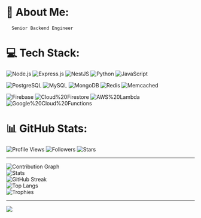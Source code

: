 # 💫 About Me:
      Senior Backend Engineer


# 💻 Tech Stack:
![Node.js](https://img.shields.io/badge/Node.js-339933?style=for-the-badge&logo=node.js&logoColor=white)
![Express.js](https://img.shields.io/badge/Express.js-000000?style=for-the-badge&logo=express&logoColor=white)
![NestJS](https://img.shields.io/badge/Nest.js-E0234E?style=for-the-badge&logo=nestjs&logoColor=white)
![Python](https://img.shields.io/badge/Python-3776AB?style=for-the-badge&logo=python&logoColor=white)
![JavaScript](https://img.shields.io/badge/JavaScript-323330?style=for-the-badge&logo=javascript&logoColor=F7DF1E)

![PostgreSQL](https://img.shields.io/badge/PostgreSQL-336791?style=for-the-badge&logo=postgresql&logoColor=white)
![MySQL](https://img.shields.io/badge/MySQL-4479A1?style=for-the-badge&logo=mysql&logoColor=white)
![MongoDB](https://img.shields.io/badge/MongoDB-47A248?style=for-the-badge&logo=mongodb&logoColor=white)
![Redis](https://img.shields.io/badge/Redis-DC382D?style=for-the-badge&logo=redis&logoColor=white)
![Memcached](https://img.shields.io/badge/Memcached-2D9C3C?style=for-the-badge&logo=memcached&logoColor=white)

![Firebase](https://img.shields.io/badge/Firebase-039BE5?style=for-the-badge&logo=firebase&logoColor=white)
![Cloud%20Firestore](https://img.shields.io/badge/Cloud%20Firestore-FFCA28?style=for-the-badge&logo=firebase&logoColor=black)
![AWS%20Lambda](https://img.shields.io/badge/AWS%20Lambda-FF9900?style=for-the-badge&logo=aws-lambda&logoColor=black)
![Google%20Cloud%20Functions](https://img.shields.io/badge/Google%20Cloud%20Functions-4285F4?style=for-the-badge&logo=google-cloud&logoColor=white)

# 📊 GitHub Stats:
![Profile Views](https://komarev.com/ghpvc/?username=shaheer334&style=flat&color=blue&label=Profile%20views&v=1)
![Followers](https://img.shields.io/github/followers/shaheer334?label=Followers&style=flat&v=1)
![Stars](https://img.shields.io/github/stars/shaheer334?label=Total%20Stars&style=flat&v=1)</br>

---

![Contribution Graph](https://github-readme-activity-graph.vercel.app/graph?username=shaheer334&theme=github-compact&hide_border=true&v=1)</br>
![Stats](https://github-readme-stats-seven-inky-61.vercel.app/api?username=shaheer334&show_icons=true&theme=dark&include_all_commits=true&count_private=true&v=2)<br/>
![GitHub Streak](https://streak-stats.demolab.com?user=shaheer334&theme=dark)<br/>
![Top Langs](https://github-readme-stats-seven-inky-61.vercel.app/api/top-langs/?username=shaheer334&layout=compact&theme=dark&v=2)</br>
![Trophies](https://github-profile-trophy.vercel.app/?username=shaheer334&theme=darkhub&no-frame=true&no-bg=true&margin-w=5&v=1)


---
[![](https://visitcount.itsvg.in/api?id=amelulmulk&icon=0&color=0)](https://visitcount.itsvg.in)

